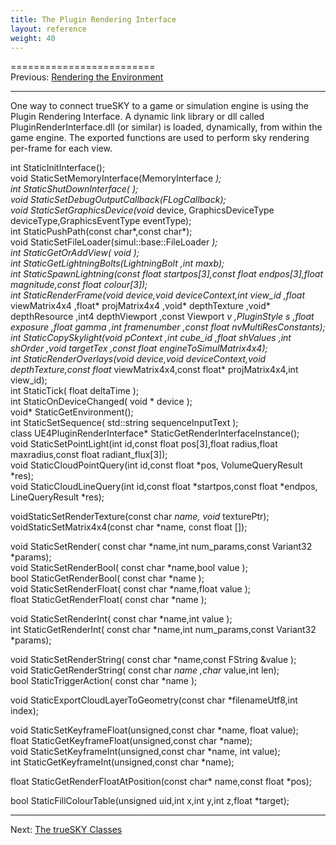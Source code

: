 ```yaml
---
title: The Plugin Rendering Interface
layout: reference
weight: 40
---
```

=========================<br>Previous: <a href="rendering">Rendering the Environment</a>
<hr size="1">

One way to connect trueSKY to a game or simulation engine is using the Plugin Rendering Interface.
A dynamic link library or dll called PluginRenderInterface.dll (or similar) is loaded, dynamically, from within the game engine.
The exported functions are used to perform sky rendering per-frame for each view.

int  StaticInitInterface();  
void StaticSetMemoryInterface(MemoryInterface *);  
int  StaticShutDownInterface(  );  
void StaticSetDebugOutputCallback(FLogCallback);  
void StaticSetGraphicsDevice(void* device, GraphicsDeviceType deviceType,GraphicsEventType eventType);  
int  StaticPushPath(const char*,const char*);  
void StaticSetFileLoader(simul::base::FileLoader *);  
int  StaticGetOrAddView( void *);  
int  StaticGetLightningBolts(LightningBolt *,int maxb);  
int  StaticSpawnLightning(const float startpos[3],const float endpos[3],float magnitude,const float colour[3]);  
int  StaticRenderFrame(void* device,void* deviceContext,int view_id
,float* viewMatrix4x4
,float* projMatrix4x4
,void* depthTexture
,void* depthResource
,int4 depthViewport
,const Viewport *v
,PluginStyle s
,float exposure
,float gamma
,int framenumber
,const float *nvMultiResConstants);  
int StaticCopySkylight(void *pContext
,int cube_id
,float* shValues
,int shOrder
,void *targetTex
,const float *engineToSimulMatrix4x4);  
int StaticRenderOverlays(void* device,void* deviceContext,void* depthTexture,const float* viewMatrix4x4,const float* projMatrix4x4,int view_id);  
int StaticTick( float deltaTime );  
int StaticOnDeviceChanged( void * device );  
void* StaticGetEnvironment();  
int StaticSetSequence( std::string sequenceInputText );  
class UE4PluginRenderInterface* StaticGetRenderInterfaceInstance();  
void StaticSetPointLight(int id,const float pos[3],float radius,float maxradius,const float radiant_flux[3]);  
void StaticCloudPointQuery(int id,const float *pos, VolumeQueryResult *res);  
void StaticCloudLineQuery(int id,const float *startpos,const float *endpos, LineQueryResult *res);  

voidStaticSetRenderTexture(const char *name, void* texturePtr);  
voidStaticSetMatrix4x4(const char *name, const float []);  

void StaticSetRender( const char *name,int num_params,const Variant32 *params);  
void StaticSetRenderBool( const char *name,bool value );  
bool StaticGetRenderBool( const char *name );  
void StaticSetRenderFloat( const char *name,float value );  
float StaticGetRenderFloat( const char *name );  

void StaticSetRenderInt( const char *name,int value );  
int StaticGetRenderInt( const char *name,int num_params,const Variant32 *params);  

void StaticSetRenderString( const char *name,const FString &value );  
void StaticGetRenderString( const char *name ,char* value,int len);  
bool StaticTriggerAction( const char *name );  


void StaticExportCloudLayerToGeometry(const char *filenameUtf8,int index);  

void StaticSetKeyframeFloat(unsigned,const char *name, float value);  
float StaticGetKeyframeFloat(unsigned,const char *name);  
void StaticSetKeyframeInt(unsigned,const char *name, int value);  
int StaticGetKeyframeInt(unsigned,const char *name);  

float StaticGetRenderFloatAtPosition(const char* name,const float *pos);  

bool StaticFillColourTable(unsigned uid,int x,int y,int z,float *target);  

<hr>
Next: <a href="classes">The trueSKY Classes</a>
